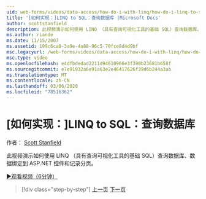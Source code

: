```yaml
---
uid: web-forms/videos/data-access/how-do-i-with-linq/how-do-i-linq-to-sql-querying-the-database
title: '[如何实现：]LINQ to SQL：查询数据库 |Microsoft Docs'
author: scottstanfield
description: 此视频演示如何使用 LINQ （具有查询可视化工具的基础 SQL）查询数据库、数据绑定到 ASP.NET 控件和记录分页。
ms.author: riande
ms.date: 11/15/2007
ms.assetid: 199c6ca0-3a9e-4a88-96c5-70fce8d4d9bf
msc.legacyurl: /web-forms/videos/data-access/how-do-i-with-linq/how-do-i-linq-to-sql-querying-the-database
msc.type: video
ms.openlocfilehash: e4dfbdedad2211d94610966e3f390b23681b658f
ms.sourcegitcommit: e7e91932a6e91a63e2e46417626f39d6b244a3ab
ms.translationtype: MT
ms.contentlocale: zh-CN
ms.lasthandoff: 03/06/2020
ms.locfileid: "78516362"
---
```

# <a name="how-do-i-linq-to-sql-querying-the-database"></a>[如何实现：]LINQ to SQL：查询数据库

作者： [Scott Stanfield](https://github.com/scottstanfield)

此视频演示如何使用 LINQ （具有查询可视化工具的基础 SQL）查询数据库、数据绑定到 ASP.NET 控件和记录分页。

[&#9654;观看视频（6分钟）](https://channel9.msdn.com/Blogs/ASP-NET-Site-Videos/how-do-i-linq-to-sql-querying-the-database)

> [!div class="step-by-step"]
> [上一页](how-do-i-linq-to-sql-data-model.md)
> [下一页](how-do-i-linq-to-sql-updating-the-database.md)
